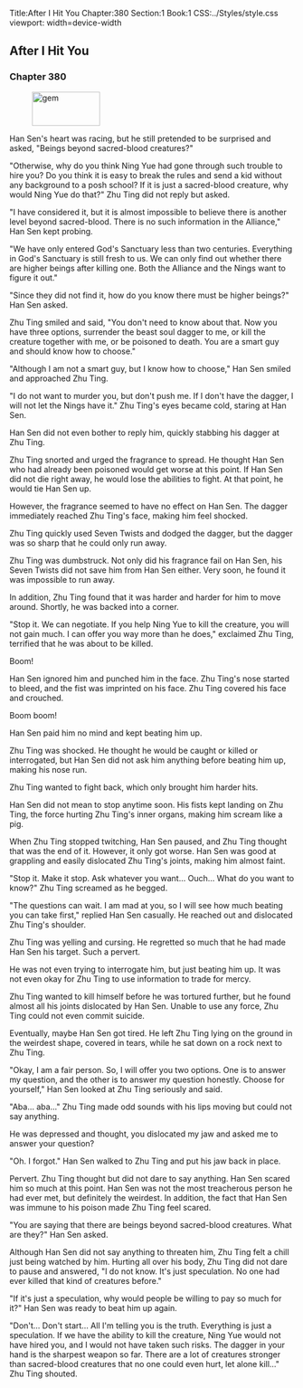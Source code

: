 Title:After I Hit You 
Chapter:380 
Section:1 
Book:1 
CSS:../Styles/style.css 
viewport: width=device-width
  
## After I Hit You
### Chapter 380 
<figure>
	<img src="../Images/gem.gif" alt="gem" id="gem" width="120" height="60" />
</figure>
  

  
  Han Sen's heart was racing, but he still pretended to be surprised and asked, "Beings beyond sacred-blood creatures?"

"Otherwise, why do you think Ning Yue had gone through such trouble to hire you? Do you think it is easy to break the rules and send a kid without any background to a posh school? If it is just a sacred-blood creature, why would Ning Yue do that?" Zhu Ting did not reply but asked.

"I have considered it, but it is almost impossible to believe there is another level beyond sacred-blood. There is no such information in the Alliance," Han Sen kept probing.

"We have only entered God's Sanctuary less than two centuries. Everything in God's Sanctuary is still fresh to us. We can only find out whether there are higher beings after killing one. Both the Alliance and the Nings want to figure it out."

"Since they did not find it, how do you know there must be higher beings?" Han Sen asked.

Zhu Ting smiled and said, "You don't need to know about that. Now you have three options, surrender the beast soul dagger to me, or kill the creature together with me, or be poisoned to death. You are a smart guy and should know how to choose."

"Although I am not a smart guy, but I know how to choose," Han Sen smiled and approached Zhu Ting.

"I do not want to murder you, but don't push me. If I don't have the dagger, I will not let the Nings have it." Zhu Ting's eyes became cold, staring at Han Sen.

Han Sen did not even bother to reply him, quickly stabbing his dagger at Zhu Ting.

Zhu Ting snorted and urged the fragrance to spread. He thought Han Sen who had already been poisoned would get worse at this point. If Han Sen did not die right away, he would lose the abilities to fight. At that point, he would tie Han Sen up.

However, the fragrance seemed to have no effect on Han Sen. The dagger immediately reached Zhu Ting's face, making him feel shocked.

Zhu Ting quickly used Seven Twists and dodged the dagger, but the dagger was so sharp that he could only run away.

Zhu Ting was dumbstruck. Not only did his fragrance fail on Han Sen, his Seven Twists did not save him from Han Sen either. Very soon, he found it was impossible to run away.

In addition, Zhu Ting found that it was harder and harder for him to move around. Shortly, he was backed into a corner.

"Stop it. We can negotiate. If you help Ning Yue to kill the creature, you will not gain much. I can offer you way more than he does," exclaimed Zhu Ting, terrified that he was about to be killed.

Boom!

Han Sen ignored him and punched him in the face. Zhu Ting's nose started to bleed, and the fist was imprinted on his face. Zhu Ting covered his face and crouched.

Boom boom!

Han Sen paid him no mind and kept beating him up.

Zhu Ting was shocked. He thought he would be caught or killed or interrogated, but Han Sen did not ask him anything before beating him up, making his nose run.

Zhu Ting wanted to fight back, which only brought him harder hits.

Han Sen did not mean to stop anytime soon. His fists kept landing on Zhu Ting, the force hurting Zhu Ting's inner organs, making him scream like a pig.

When Zhu Ting stopped twitching, Han Sen paused, and Zhu Ting thought that was the end of it. However, it only got worse. Han Sen was good at grappling and easily dislocated Zhu Ting's joints, making him almost faint.

"Stop it. Make it stop. Ask whatever you want… Ouch… What do you want to know?" Zhu Ting screamed as he begged.

"The questions can wait. I am mad at you, so I will see how much beating you can take first," replied Han Sen casually. He reached out and dislocated Zhu Ting's shoulder.

Zhu Ting was yelling and cursing. He regretted so much that he had made Han Sen his target. Such a pervert.

He was not even trying to interrogate him, but just beating him up. It was not even okay for Zhu Ting to use information to trade for mercy.

Zhu Ting wanted to kill himself before he was tortured further, but he found almost all his joints dislocated by Han Sen. Unable to use any force, Zhu Ting could not even commit suicide.

Eventually, maybe Han Sen got tired. He left Zhu Ting lying on the ground in the weirdest shape, covered in tears, while he sat down on a rock next to Zhu Ting.

"Okay, I am a fair person. So, I will offer you two options. One is to answer my question, and the other is to answer my question honestly. Choose for yourself," Han Sen looked at Zhu Ting seriously and said.

"Aba… aba…" Zhu Ting made odd sounds with his lips moving but could not say anything.

He was depressed and thought, you dislocated my jaw and asked me to answer your question?

"Oh. I forgot." Han Sen walked to Zhu Ting and put his jaw back in place.

Pervert. Zhu Ting thought but did not dare to say anything. Han Sen scared him so much at this point. Han Sen was not the most treacherous person he had ever met, but definitely the weirdest. In addition, the fact that Han Sen was immune to his poison made Zhu Ting feel scared.

"You are saying that there are beings beyond sacred-blood creatures. What are they?" Han Sen asked.

Although Han Sen did not say anything to threaten him, Zhu Ting felt a chill just being watched by him. Hurting all over his body, Zhu Ting did not dare to pause and answered, "I do not know. It's just speculation. No one had ever killed that kind of creatures before."

"If it's just a speculation, why would people be willing to pay so much for it?" Han Sen was ready to beat him up again.

"Don't… Don't start… All I'm telling you is the truth. Everything is just a speculation. If we have the ability to kill the creature, Ning Yue would not have hired you, and I would not have taken such risks. The dagger in your hand is the sharpest weapon so far. There are a lot of creatures stronger than sacred-blood creatures that no one could even hurt, let alone kill…" Zhu Ting shouted.

